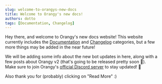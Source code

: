 ```yaml
---
slug: welcome-to-orangys-new-docs
title: Welcome to Orangy's new docs!
authors: dotto
tags: [Documentation, Changelog]
---
```


Hey there, and welcome to Orangy's new docs website!
This website currently includes the [Documentation](/docs/welcome) and [Changelog](/blog) categories, but a few more things may be added in the near future!

We will be adding some info about the new bot updates in here, along with a few posts about Orangy v2 (that's going to be released pretty soon :eyes:).
Make sure to join Orangy's [official Discord server](https://discord.gg/j2WEAVnc3t) to stay updated! :tangerine:

<!--truncate-->

Also thank you for (probably) clicking on "Read More" :)
